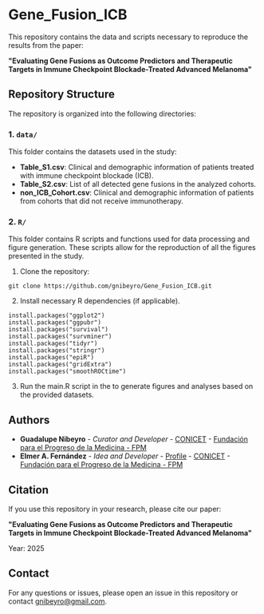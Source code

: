 # Gene_Fusion_ICB

This repository contains the data and scripts necessary to reproduce the results from the paper:

**"Evaluating Gene Fusions as Outcome Predictors and Therapeutic Targets in Immune Checkpoint Blockade-Treated Advanced Melanoma"**

## Repository Structure

The repository is organized into the following directories:

### 1. `data/`
This folder contains the datasets used in the study:
- **Table_S1.csv**: Clinical and demographic information of patients treated with immune checkpoint blockade (ICB).
- **Table_S2.csv**: List of all detected gene fusions in the analyzed cohorts.
- **non_ICB_Cohort.csv**: Clinical and demographic information of patients from cohorts that did not receive immunotherapy.

### 2. `R/`
This folder contains R scripts and functions used for data processing and figure generation. These scripts allow for the reproduction of all the figures presented in the study.

1. Clone the repository:

```
git clone https://github.com/gnibeyro/Gene_Fusion_ICB.git

```
2. Install necessary R dependencies (if applicable).

```
install.packages("ggplot2")
install.packages("ggpubr")
install.packages("survival")
install.packages("survminer")
install.packages("tidyr")
install.packages("stringr")
install.packages("epiR")
install.packages("gridExtra")
install.packages("smoothROCtime")

```

3. Run the main.R script in the to generate figures and analyses based on the provided datasets.

## Authors

- **Guadalupe Nibeyro** - *Curator and Developer* - [CONICET](http://www.conicet.gov.ar) - [Fundación para el Progreso de la Medicina - FPM](https://fpmlab.org.ar/) 
- **Elmer A. Fernández** - *Idea and Developer* - [Profile](https://www.researchgate.net/profile/Elmer_Fernandez) - [CONICET](http://www.conicet.gov.ar) - [Fundación para el Progreso de la Medicina - FPM](https://fpmlab.org.ar/) 

## Citation

If you use this repository in your research, please cite our paper:

**"Evaluating Gene Fusions as Outcome Predictors and Therapeutic Targets in Immune Checkpoint Blockade-Treated Advanced Melanoma"**

Year: 2025

## Contact
For any questions or issues, please open an issue in this repository or contact gnibeyro@gmail.com.


